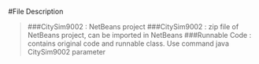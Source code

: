 #File Description
>###CitySim9002   : NetBeans project
>###CitySim9002   : zip file of NetBeans project, can be imported in NetBeans
>###Runnable Code  : contains original code and runnable class.
				  Use command  java CitySim9002 parameter